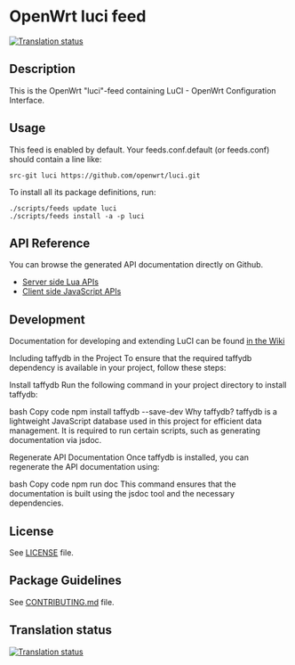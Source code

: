 # OpenWrt luci feed

[![Translation status](https://hosted.weblate.org/widgets/openwrt/-/svg-badge.svg)](https://hosted.weblate.org/engage/openwrt/?utm_source=widget)

## Description

This is the OpenWrt "luci"-feed containing LuCI - OpenWrt Configuration Interface.

## Usage

This feed is enabled by default. Your feeds.conf.default (or feeds.conf) should contain a line like:
```
src-git luci https://github.com/openwrt/luci.git
```

To install all its package definitions, run:
```
./scripts/feeds update luci
./scripts/feeds install -a -p luci
```

## API Reference

You can browse the generated API documentation directly on Github.

 - [Server side Lua APIs](http://openwrt.github.io/luci/api/index.html)
 - [Client side JavaScript APIs](http://openwrt.github.io/luci/jsapi/index.html)

## Development

Documentation for developing and extending LuCI can be found [in the Wiki](https://github.com/openwrt/luci/wiki)

 Including taffydb in the Project
To ensure that the required taffydb dependency is available in your project, follow these steps:

Install taffydb
Run the following command in your project directory to install taffydb:

bash
Copy code
npm install taffydb --save-dev
Why taffydb?
taffydb is a lightweight JavaScript database used in this project for efficient data management. It is required to run certain scripts, such as generating documentation via jsdoc.

Regenerate API Documentation
Once taffydb is installed, you can regenerate the API documentation using:

bash
Copy code
npm run doc
This command ensures that the documentation is built using the jsdoc tool and the necessary dependencies.
## License

See [LICENSE](LICENSE) file.
 
## Package Guidelines

See [CONTRIBUTING.md](CONTRIBUTING.md) file.

## Translation status

[![Translation status](https://hosted.weblate.org/widgets/openwrt/-/multi-auto.svg)](https://hosted.weblate.org/engage/openwrt/?utm_source=widget)
